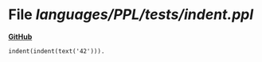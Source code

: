 # File _languages/PPL/tests/indent.ppl_
**[GitHub](https://github.com/softlang/yas/blob/master/languages/PPL/tests/indent.ppl)**
```
indent(indent(text('42'))).
```
